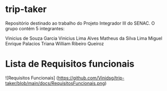 # trip-taker
Repositório destinado ao trabalho do Projeto Integrador III do SENAC. O grupo contém 5 integrantes: 

Vinicius de Souza Garcia
Vinicius Lima Alves
Matheus da Silva Lima
Miguel Enrique Palacios Triana
William Ribeiro Queiroz

# Lista de Requisitos funcionais
![Requisitos Funcionais] (https://github.com/Vinidsg/trip-taker/blob/main/docs/RequisitosFuncionais.png)
